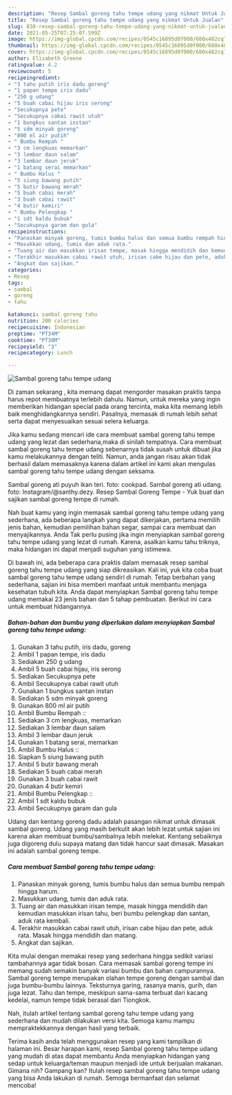 ```yaml
---
description: "Resep Sambal goreng tahu tempe udang yang nikmat Untuk Jualan"
title: "Resep Sambal goreng tahu tempe udang yang nikmat Untuk Jualan"
slug: 830-resep-sambal-goreng-tahu-tempe-udang-yang-nikmat-untuk-jualan
date: 2021-05-25T07:25:07.599Z
image: https://img-global.cpcdn.com/recipes/0545c16895d0f000/680x482cq70/sambal-goreng-tahu-tempe-udang-foto-resep-utama.jpg
thumbnail: https://img-global.cpcdn.com/recipes/0545c16895d0f000/680x482cq70/sambal-goreng-tahu-tempe-udang-foto-resep-utama.jpg
cover: https://img-global.cpcdn.com/recipes/0545c16895d0f000/680x482cq70/sambal-goreng-tahu-tempe-udang-foto-resep-utama.jpg
author: Elizabeth Greene
ratingvalue: 4.2
reviewcount: 5
recipeingredient:
- "3 tahu putih iris dadu goreng"
- "1 papan tempe iris dadu"
- "250 g udang"
- "5 buah cabai hijau iris serong"
- "Secukupnya pete"
- "Secukupnya cabai rawit utuh"
- "1 bungkus santan instan"
- "5 sdm minyak goreng"
- "800 ml air putih"
- " Bumbu Rempah "
- "3 cm lengkuas memarkan"
- "3 lembar daun salam"
- "3 lembar daun jeruk"
- "1 batang serai memarkan"
- " Bumbu Halus "
- "5 siung bawang putih"
- "5 butir bawang merah"
- "5 buah cabai merah"
- "3 buah cabai rawit"
- "4 butir kemiri"
- " Bumbu Pelengkap "
- "1 sdt kaldu bubuk"
- "Secukupnya garam dan gula"
recipeinstructions:
- "Panaskan minyak goreng, tumis bumbu halus dan semua bumbu rempah hingga harum."
- "Masukkan udang, tumis dan aduk rata."
- "Tuang air dan masukkan irisan tempe, masak hingga mendidih dan kemudian masukkan irisan tahu, beri bumbu pelengkap dan santan, aduk rata kembali."
- "Terakhir masukkan cabai rawit utuh, irisan cabe hijau dan pete, aduk rata. Masak hingga mendidih dan matang."
- "Angkat dan sajikan."
categories:
- Resep
tags:
- sambal
- goreng
- tahu

katakunci: sambal goreng tahu 
nutrition: 200 calories
recipecuisine: Indonesian
preptime: "PT34M"
cooktime: "PT38M"
recipeyield: "3"
recipecategory: Lunch

---
```



![Sambal goreng tahu tempe udang](https://img-global.cpcdn.com/recipes/0545c16895d0f000/680x482cq70/sambal-goreng-tahu-tempe-udang-foto-resep-utama.jpg)

Di zaman  sekarang , kita memang dapat mengorder masakan praktis tanpa harus repot membuatnya terlebih dahulu. Namun, untuk mereka yang ingin memberikan hidangan special pada orang tercinta, maka kita memang lebih baik menghidangkannya sendiri. Pasalnya, memasak di rumah lebih sehat serta dapat menyesuaikan sesuai selera keluarga.

Jika kamu sedang mencari ide cara membuat sambal goreng tahu tempe udang yang lezat dan sederhana,maka di sinilah tempatnya. Cara membuat sambal goreng tahu tempe udang  sebenarnya tidak susah untuk dibuat jika kamu melakukannya dengan teliti. Namun, anda jangan risau akan tidak berhasil dalam memasaknya 
karena dalam artikel ini kami akan mengulas sambal goreng tahu tempe udang dengan seksama.  

Sambal goreng ati puyuh ikan teri. foto: cookpad. Sambal goreng ati udang. foto: Instagram/@santhy.dezy. Resep Sambal Goreng Tempe - Yuk buat dan sajikan sambal goreng tempe di rumah.

Nah buat kamu yang ingin memasak sambal goreng tahu tempe udang yang sederhana, ada beberapa langkah yang dapat dikerjakan, pertama memilih jenis bahan, kemudian pemilihan bahan segar, sampai cara membuat dan menyajikannya. Anda Tak perlu pusing jika ingin menyiapkan sambal goreng tahu tempe udang yang lezat di rumah. Karena, asalkan kamu  tahu triknya, maka hidangan ini dapat menjadi suguhan yang istimewa.

Di bawah ini, ada beberapa cara praktis  dalam memasak resep sambal goreng tahu tempe udang yang siap dikreasikan. Kali ini, yuk kita coba buat sambal goreng tahu tempe udang sendiri di rumah. Tetap berbahan yang sederhana, sajian ini bisa memberi manfaat untuk membantu menjaga kesehatan tubuh kita. Anda dapat menyiapkan Sambal goreng tahu tempe udang memakai 23 jenis bahan dan 5 tahap pembuatan. Berikut ini cara untuk membuat hidangannya.

<!--inarticleads1-->

##### Bahan-bahan dan bumbu yang diperlukan dalam menyiapkan Sambal goreng tahu tempe udang:

1. Gunakan 3 tahu putih, iris dadu, goreng
1. Ambil 1 papan tempe, iris dadu
1. Sediakan 250 g udang
1. Ambil 5 buah cabai hijau, iris serong
1. Sediakan Secukupnya pete
1. Ambil Secukupnya cabai rawit utuh
1. Gunakan 1 bungkus santan instan
1. Sediakan 5 sdm minyak goreng
1. Gunakan 800 ml air putih
1. Ambil  Bumbu Rempah ::
1. Sediakan 3 cm lengkuas, memarkan
1. Sediakan 3 lembar daun salam
1. Ambil 3 lembar daun jeruk
1. Gunakan 1 batang serai, memarkan
1. Ambil  Bumbu Halus ::
1. Siapkan 5 siung bawang putih
1. Ambil 5 butir bawang merah
1. Sediakan 5 buah cabai merah
1. Gunakan 3 buah cabai rawit
1. Gunakan 4 butir kemiri
1. Ambil  Bumbu Pelengkap ::
1. Ambil 1 sdt kaldu bubuk
1. Ambil Secukupnya garam dan gula


Udang dan kentang goreng dadu adalah pasangan nikmat untuk dimasak sambal goreng. Udang yang masih berkulit akan lebih lezat untuk sajian ini karena akan membuat bumbu/sambalnya lebih melekat. Kentang sebaiknya juga digoreng dulu supaya matang dan tidak hancur saat dimasak. Masakan ini adalah sambal goreng tempe. 

<!--inarticleads2-->

##### Cara membuat Sambal goreng tahu tempe udang:

1. Panaskan minyak goreng, tumis bumbu halus dan semua bumbu rempah hingga harum.
1. Masukkan udang, tumis dan aduk rata.
1. Tuang air dan masukkan irisan tempe, masak hingga mendidih dan kemudian masukkan irisan tahu, beri bumbu pelengkap dan santan, aduk rata kembali.
1. Terakhir masukkan cabai rawit utuh, irisan cabe hijau dan pete, aduk rata. Masak hingga mendidih dan matang.
1. Angkat dan sajikan.


Kita mulai dengan memakai resep yang sederhana hingga sedikit variasi tambahannya agar tidak bosan. Cara memasak sambal goreng tempe ini memang sudah semakin banyak variasi bumbu dan bahan campurannya. Sambal goreng tempe merupakan olahan tempe goreng dengan sambal dan juga bumbu-bumbu lainnya. Teksturnya garing, rasanya manis, gurih, dan juga lezat. Tahu dan tempe, meskipun sama-sama terbuat dari kacang kedelai, namun tempe tidak berasal dari Tiongkok. 

Nah, itulah artikel tentang  sambal goreng tahu tempe udang  yang sederhana dan mudah dilakukan versi kita. Semoga kamu mampu mempraktekkannya dengan hasil yang terbaik. 

Terima kasih anda telah menggunakan resep yang kami tampilkan di halaman ini. Besar harapan kami, resep  Sambal goreng tahu tempe udang yang mudah di atas dapat membantu Anda menyiapkan hidangan yang sedap untuk keluarga/teman maupun menjadi ide untuk berjualan makanan. Gimana nih? Gampang kan? Itulah resep sambal goreng tahu tempe udang yang bisa Anda lakukan di rumah. Semoga bermanfaat dan selamat mencoba!

